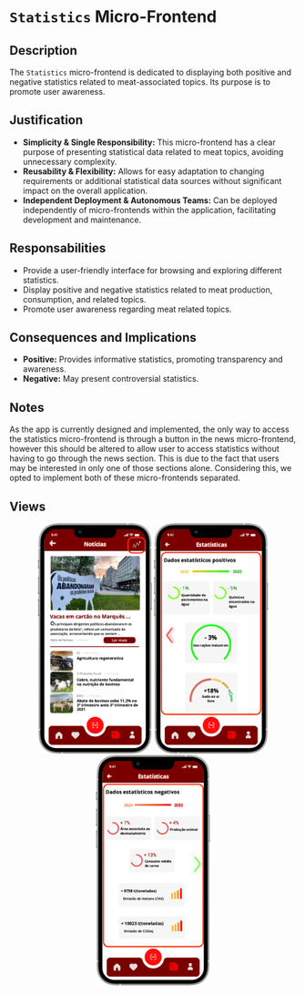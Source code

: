 # `Statistics` Micro-Frontend

## Description

The `Statistics` micro-frontend is dedicated to displaying both positive and negative statistics related to meat-associated topics. Its purpose is to promote user awareness.

## Justification
- **Simplicity & Single Responsibility:** This micro-frontend has a clear purpose of presenting statistical data related to meat topics, avoiding unnecessary complexity.
- **Reusability & Flexibility:** Allows for easy adaptation to changing requirements or additional statistical data sources without significant impact on the overall application.
- **Independent Deployment & Autonomous Teams:** Can be deployed independently of micro-frontends within the application, facilitating development and maintenance.

## Responsabilities
- Provide a user-friendly interface for browsing and exploring different statistics.
- Display positive and negative statistics related to meat production, consumption, and related topics.
- Promote user awareness regarding meat related topics.

## Consequences and Implications
- **Positive:** Provides informative statistics, promoting transparency and awareness.
- **Negative:** May present controversial statistics.

## Notes
As the app is currently designed and implemented, the only way to access the statistics micro-frontend is through a button in the news micro-frontend, however this should be altered to allow user to access statistics without having to go through the news section. This is due to the fact that users may be interested in only one of those sections alone.
Considering this, we opted to implement both of these micro-frontends separated.

## Views
<div style="text-align: center;">
     <img src="https://github.com/DuarteVDG/aw-project/blob/main/micro-frontends/images/Statistics3.png?raw=true" style="width: 200px; height: auto;">
    <img src="https://github.com/DuarteVDG/aw-project/blob/main/micro-frontends/images/Statistics1.png?raw=true" style="width: 200px; height: auto;">
    <img src="https://github.com/DuarteVDG/aw-project/blob/main/micro-frontends/images/Statistics2.png?raw=true" style="width: 200px; height: auto;">
</div>
